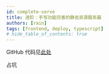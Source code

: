 ```yaml
---
id: complete-serve
title: 进阶：手写功能完善的静态资源服务器
authors: [rain]
tags: [frontend, deploy, typescript]
# hide_table_of_contents: true
---
```


GitHub 代码见[此处](https://github.com/october-rain/mini-code/tree/master/mini-serve)

占坑